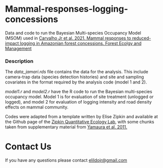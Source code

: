 # Mammal-responses-logging-concessions

Data and code to run the Bayesian Multi-species Occupancy Model (MSOM) used in [Carvalho Jr et al. 2021. Mammal responses to reduced-impact logging in Amazonian forest concessions. Forest Ecolgy and Management](https://doi.org/10.1016/j.foreco.2021.119401)

### Description

The *data_jamari.rds* file contains the data for the analysis. This include camera-trap data (species detection histories) and site and sampling covariates in the format required by the analysis code (model 1 and 2).

*model1.r* and *model2.r* have the R code to run the Bayesian multi-species occupancy model. Model 1 is for evaluation of site treatment (unlogged or logged), and model 2 for evaluation of logging intensity and road density effects on mammal community.

Codes were adapted from a template written by Elise Zipkin and available at the Github page of the [Zipkin Quantitative Ecology Lab](https://github.com/zipkinlab/Community_model_examples-covariate_model/blob/master/covariate%20model%20code.r), with some chunks taken from supplementary material from [Yamaura et al. 2011.](https://besjournals.onlinelibrary.wiley.com/doi/full/10.1111/j.1365-2664.2010.01922.x)


# Contact Us
If you have any questions please contact <elildojr@gmail.com>
